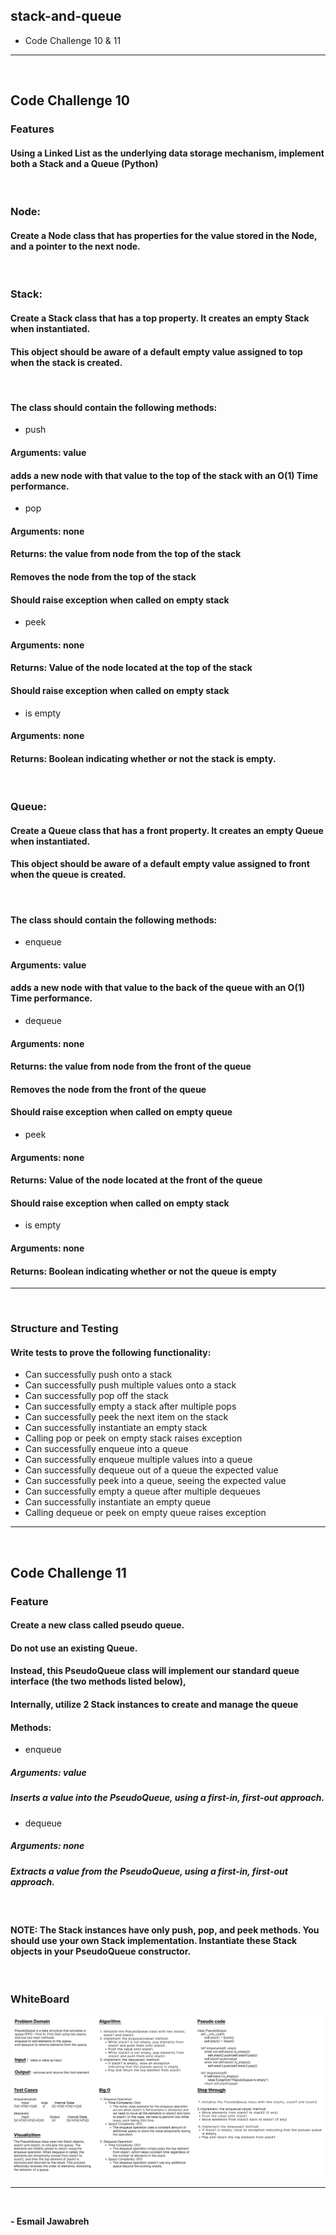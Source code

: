 ## stack-and-queue
* Code Challenge 10 & 11
---
<br>

## Code Challenge 10
### Features
#### Using a Linked List as the underlying data storage mechanism, implement both a Stack and a Queue (Python)
<br>

### Node:
#### Create a Node class that has properties for the value stored in the Node, and a pointer to the next node.
<br>

### Stack:
#### Create a Stack class that has a top property. It creates an empty Stack when instantiated.
#### This object should be aware of a default empty value assigned to top when the stack is created.
<br>

#### The class should contain the following methods:
- push
#### Arguments: value
#### adds a new node with that value to the top of the stack with an O(1) Time performance.

- pop
#### Arguments: none
#### Returns: the value from node from the top of the stack
#### Removes the node from the top of the stack
#### Should raise exception when called on empty stack

- peek
#### Arguments: none
#### Returns: Value of the node located at the top of the stack
#### Should raise exception when called on empty stack

- is empty
#### Arguments: none
#### Returns: Boolean indicating whether or not the stack is empty.
<br>

### Queue:
#### Create a Queue class that has a front property. It creates an empty Queue when instantiated.
#### This object should be aware of a default empty value assigned to front when the queue is created.
<br>

#### The class should contain the following methods:
- enqueue
#### Arguments: value
#### adds a new node with that value to the back of the queue with an O(1) Time performance.

- dequeue
#### Arguments: none
#### Returns: the value from node from the front of the queue
#### Removes the node from the front of the queue
#### Should raise exception when called on empty queue

- peek
#### Arguments: none
#### Returns: Value of the node located at the front of the queue
#### Should raise exception when called on empty stack

- is empty
#### Arguments: none
#### Returns: Boolean indicating whether or not the queue is empty
---
<br>

### Structure and Testing

#### Write tests to prove the following functionality:

- Can successfully push onto a stack
- Can successfully push multiple values onto a stack
- Can successfully pop off the stack
- Can successfully empty a stack after multiple pops
- Can successfully peek the next item on the stack
- Can successfully instantiate an empty stack
- Calling pop or peek on empty stack raises exception
- Can successfully enqueue into a queue
- Can successfully enqueue multiple values into a queue
- Can successfully dequeue out of a queue the expected value
- Can successfully peek into a queue, seeing the expected value
- Can successfully empty a queue after multiple dequeues
- Can successfully instantiate an empty queue
- Calling dequeue or peek on empty queue raises exception

---
<br>

## Code Challenge 11
### Feature 
#### Create a new class called pseudo queue.
#### Do not use an existing Queue.
#### Instead, this PseudoQueue class will implement our standard queue interface (the two methods listed below),
#### Internally, utilize 2 Stack instances to create and manage the queue
#### Methods:
- enqueue
##### Arguments: value
##### Inserts a value into the PseudoQueue, using a first-in, first-out approach.
- dequeue
##### Arguments: none
##### Extracts a value from the PseudoQueue, using a first-in, first-out approach.
<br>

#### NOTE: The Stack instances have only push, pop, and peek methods. You should use your own Stack implementation. Instantiate these Stack objects in your PseudoQueue constructor.
<br>

### WhiteBoard
![WhiteBoard](./stack_and_queue_Pseudo_WhiteBoard.png)
<br>

---
<br>

**- Esmail Jawabreh**
